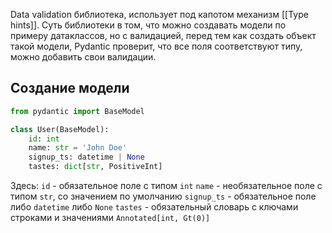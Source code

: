 Data validation библиотека, использует под капотом механизм [[Type hints]].
Суть библиотеки в том, что можно создавать модели по примеру датаклассов, но с валидацией, перед тем как создать объект такой модели, Pydantic проверит, что все поля соответствуют типу, можно добавить свои валидации.
## Создание модели

```python
from pydantic import BaseModel

class User(BaseModel):
    id: int  
    name: str = 'John Doe'  
    signup_ts: datetime | None  
    tastes: dict[str, PositiveInt]
```

Здесь:
`id` - обязательное поле с типом `int`
`name` - необязательное поле с типом `str`, со значением по умолчанию
`signup_ts` - обязательное поле либо `datetime` либо `None`
`tastes` - обязательный словарь с ключами строками и значениями `Annotated[int, Gt(0)]`
